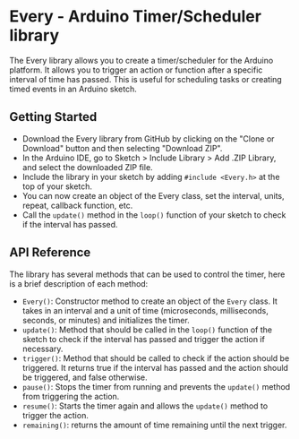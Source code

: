 # Every - Arduino Timer/Scheduler library

The Every library allows you to create a timer/scheduler for the Arduino platform. It allows you to trigger an action or function after a specific interval of time has passed. This is useful for scheduling tasks or creating timed events in an Arduino sketch.

## Getting Started

- Download the Every library from GitHub by clicking on the "Clone or Download" button and then selecting "Download ZIP".
- In the Arduino IDE, go to Sketch > Include Library > Add .ZIP Library, and select the downloaded ZIP file.
- Include the library in your sketch by adding `#include <Every.h>` at the top of your sketch.
- You can now create an object of the Every class, set the interval, units, repeat, callback function, etc.
- Call the `update()` method in the `loop()` function of your sketch to check if the interval has passed.


## API Reference

The library has several methods that can be used to control the timer, here is a brief description of each method:
- `Every()`: Constructor method to create an object of the `Every` class. It takes in an interval and a unit of time (microseconds, milliseconds, seconds, or minutes) and initializes the timer.
- `update()`: Method that should be called in the `loop()` function of the sketch to check if the interval has passed and trigger the action if necessary.
- `trigger()`: Method that should be called to check if the action should be triggered. It returns true if the interval has passed and the action should be triggered, and false otherwise.
- `pause()`:  Stops the timer from running and prevents the `update()` method from triggering the action.
- `resume()`: Starts the timer again and allows the `update()` method to trigger the action.
- `remaining()`: returns the amount of time remaining until the next trigger.
